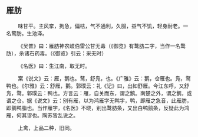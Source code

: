 ## 雁肪
<p>&emsp;&emsp;
味甘平。主风挛，拘急，偏枯，气不通利，久服，益气不饥，轻身耐老。一名鹜肪。生池泽。
</p>
<p>&emsp;&emsp;
《吴普》曰：雁肪神农岐伯雷公甘无毒（《御览》有鹜肪二字，当作一名鹜肪），杀诸石药毒。（《御览》引云：采无时）
</p>
<p>&emsp;&emsp;
《名医》曰：生江南，取无时。
</p>
<p>&emsp;&emsp;
案《说文》云：雁，鹅也。鹜，舒凫，也。《广雅》云：鹅，仓雁也。凫，鹜鸭也。《尔雅》云：舒雁，鹅。郭璞云：礼《记》曰，出如舒雁。今江东呼，又舒凫，鹜。郭璞云：鸭也。方言云：雁，自关而东，谓之鹅。南楚之外，谓之鹅，或谓之仓。据《说文》云：别有雁，以为鸿雁字无鸭字，鸭，即雁之急音，此雁肪，即鹅鸭脂也。当作雁字，《名医》不晓，别出鹜肪条，又出白鸭鹅条，反疑此为鸿雁，何其谬也。陶苏皆乱说之。
</p>
<p>&emsp;&emsp;
上禽，上品二种，旧同。
</p>











